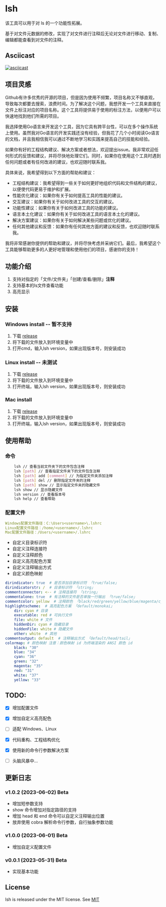# lsh
该工具可以用于对 ls 的一个功能性拓展。

基于对文件元数据的修改，实现了对文件进行注释后无论对文件进行移动、复制、编辑都能查看到对文件的注释。

## Asciicast
[![asciicast](https://asciinema.org/a/VqC8END8aIy66lIbE0JA9nKSc.svg)](https://asciinema.org/a/VqC8END8aIy66lIbE0JA9nKSc)

## 项目灵感

[//]: # (Github有许多优秀的开源的项目，但是因为使用不频繁，项目名称又不够直观，所以经常会忘记项目的名称，导致每次都要去搜索，浪费时间。之前我都是在很多工具的根目录建立一个 README.md 文件进行标注对应的项目是什么。所以导致我每次都要去阅读一遍 README.md 文件，浪费时间。所以我想到了能不能在文件上直接进行标注，这样就不用去阅读 README.md 文件了。5.30日突发奇想要不我写一个工具来实现这个功能，于是就有了这个项目。)

[//]: # ()
[//]: # (我比较熟悉Python和Java但是为什么选择Go语言？因为Go语言的跨平台性，我可以在Windows、Linux、Mac上都能使用这个工具。所以我看了几个小时的Go语言的文档，然后就有了这个项目。)

[//]: # ()
[//]: # (当然我对GO语言的开发实践还没有经验，如果各位有好的工程结构建议或者解决方案或者想法，欢迎各位提出issue，我会尽快解决。)

Github有许多优秀的开源的项目，但是因为使用不频繁，项目名称又不够直观，导致每次都要去搜索，浪费时间。为了解决这个问题，我想开发一个工具来直接在文件上标注对应的项目名称。这个工具将提供易于使用的标注方法，以便用户可以快速地找到他们所需的项目。

我选择使用Go语言来开发这个工具，因为它具有跨平台性，可以在多个操作系统上使用。虽然我对Go语言的开发实践还没有经验，但我花了几个小时阅读Go语言的文档，并且我相信我可以通过不断地学习和实践来提高自己的技能和经验。

如果你有好的工程结构建议、解决方案或者想法，欢迎提出issue。我非常欢迎任何形式的反馈和建议，并将尽快地处理它们。同时，如果你在使用这个工具时遇到任何问题或者有任何改进的建议，也欢迎随时联系我。

具体来说，我希望得到以下方面的帮助和建议：

- 工程结构建议：我希望得到一些关于如何更好地组织代码和文件结构的建议，以便使代码更易于维护和扩展。
- 性能优化建议：如果你有关于如何提高工具的性能的建议。
- 交互建议：如果你有关于如何改进工具的交互的建议。
- 功能性建议：如果你有关于如何改进工具的功能的建议。
- 语言本土化建议：如果你有关于如何改进工具的语言本土化的建议。
- 解决方案建议：如果你有关于如何解决某些问题或优化的建议。
- 任何其他建议和反馈：如果你有任何其他方面的建议和反馈，也欢迎随时联系我。

我将非常感谢你提供的帮助和建议，并将尽快考虑并采纳它们。最后，我希望这个工具能够帮助更多的人更好地管理和使用他们的项目，感谢你的支持！

## 功能介绍
1. 支持对指定的「文件/文件夹」「创建/查看/删除」**注释**
2. 支持基本的ls文件查看功能
3. 高亮显示

## 安装
### Windows install -- 暂不支持
1. 下载 [release]()
2. 将下载的文件放入到环境变量中
3. 打开cmd，输入lsh version，如果出现版本号，则安装成功

### Linux install   -- 未测试
1. 下载 [release]()
2. 将下载的文件放入到环境变量中
3. 打开终端，输入lsh version，如果出现版本号，则安装成功

### Mac install
1. 下载 [release](https://github.com/Hyperia-CN/lsh/releases/download/1.0/lsh_darwin_x86_64)
2. 将下载的文件放入到环境变量中
3. 打开终端，输入lsh version，如果出现版本号，则安装成功

## 使用帮助

### 命令
```bash
    lsh // 查看当前文件夹下的文件包含注释
    lsh [path] // 查看指定文件夹下的文件包含注释
    lsh [path] add [comment] // 为指定文件夹添加注释
    lsh [path] del // 删除指定文件夹的注释
    lsh [path] show // 显示指定文件夹的隐藏文件
    lsh show // 显示隐藏文件
    lsh version // 查看版本号
    lsh help // 查看帮助
```

### 配置文件
```yaml
Windows配置文件路径：C:\Users<username>\.lshrc
Linux配置文件路径：/home/<username>/.lshrc  
Mac配置文件路径：/Users/<username>/.lshrc
```

- 自定义目录标识符
- 自定义注释连接符
- 自定义注释颜色
- 自定义高亮配色方案
- 自定义注释输出方式
- 自定义颜色映射

```yaml
dirindicator: true  # 是否添加目录标识符 「true/false」
dirindicatorstr: /  # 目录标识符 「string」
commentconnector: <-- # 注释连接符 「string」
commentalone: true  # 有注释的文件是否单独一行输出 「true/false」
commentcolor: yellow  # 注释颜色 「black/red/green/yellow/blue/magenta/cyan/white」
highlightscheme:  # 高亮配色方案 「default/monokai」
    dir: cyan # 目录
    executable: red # 可执行文件
    file: white # 文件
    hiddenDir: cyan # 隐藏目录
    hiddenFile: white # 隐藏文件
    other: white  # 其他
commentoutput: default  # 注释输出方式 「default/head/tail」
colormap: # 颜色映射 注意：颜色映射 id 为终端渲染的 ANSI 颜色 id
    black: "30"
    blue: "34"
    cyan: "36"
    green: "32"
    magenta: "35"
    red: "31"
    white: "37"
    yellow: "33"
```

## TODO: 
- [x] 增加配置文件
- [x] 增加自定义高亮配色
- [ ] 适配 Windows、Linux
- [x] 代码重构、工程结构优化
- [x] 使用新的命令行参数解决方案
- [ ] 头脑风暴中...


## 更新日志
### v1.0.2 (2023-06-02) Beta
- 增加短参数支持
- show 命令增加对指定路径的支持
- 增加 head 和 end 命令可以自定义注释输出位置
- 放弃使用 cobra 解析命令行参数，自行抽象参数功能

### v1.0.0 (2023-06-01) Beta
- 增加自定义配置文件

### v0.0.1 (2023-05-31) Beta
- 实现基本功能

## License
lsh is released under the MIT license. See [MIT](https://choosealicense.com/licenses/mit/)

